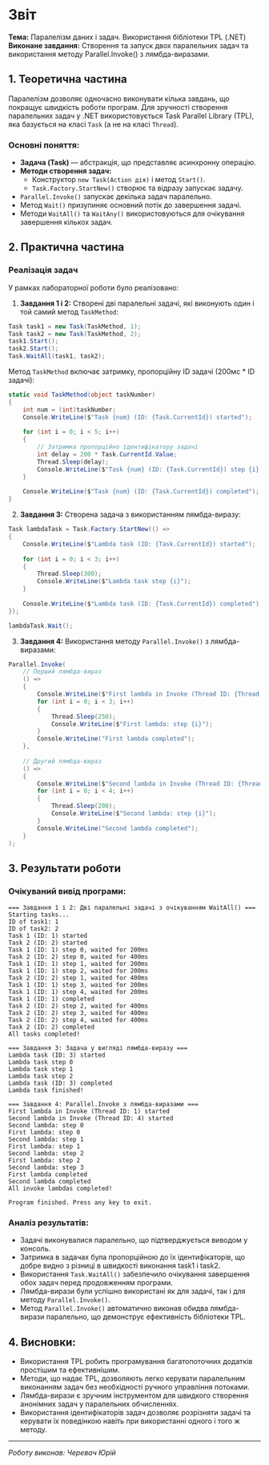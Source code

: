 # Звіт
**Тема:** Паралелізм даних і задач. Використання бібліотеки TPL (.NET)
**Виконане завдання:** Створення та запуск двох паралельних задач та використання методу Parallel.Invoke() з лямбда-виразами.

## 1. Теоретична частина
Паралелізм дозволяє одночасно виконувати кілька завдань, що покращує швидкість роботи програм. Для зручності створення паралельних задач у .NET використовується Task Parallel Library (TPL), яка базується на класі `Task` (а не на класі `Thread`).

### Основні поняття:
- **Задача (Task)** — абстракція, що представляє асинхронну операцію.
- **Методи створення задач:**
  - Конструктор `new Task(Action дія)` і метод `Start()`.
  - `Task.Factory.StartNew()` створює та відразу запускає задачу.
- `Parallel.Invoke()` запускає декілька задач паралельно.
- Метод `Wait()` призупиняє основний потік до завершення задачі.
- Методи `WaitAll()` та `WaitAny()` використовуються для очікування завершення кількох задач.

## 2. Практична частина
### Реалізація задач
У рамках лабораторної роботи було реалізовано:

1. **Завдання 1 і 2:** Створені дві паралельні задачі, які виконують один і той самий метод `TaskMethod`:
```csharp
Task task1 = new Task(TaskMethod, 1);
Task task2 = new Task(TaskMethod, 2);
task1.Start();
task2.Start();
Task.WaitAll(task1, task2);
```

Метод `TaskMethod` включає затримку, пропорційну ID задачі (200мс * ID задачі):
```csharp
static void TaskMethod(object taskNumber)
{
    int num = (int)taskNumber;
    Console.WriteLine($"Task {num} (ID: {Task.CurrentId}) started");
    
    for (int i = 0; i < 5; i++)
    {
        // Затримка пропорційно ідентифікатору задачі
        int delay = 200 * Task.CurrentId.Value;
        Thread.Sleep(delay);
        Console.WriteLine($"Task {num} (ID: {Task.CurrentId}) step {i}, waited for {delay}ms");
    }
    
    Console.WriteLine($"Task {num} (ID: {Task.CurrentId}) completed");
}
```

2. **Завдання 3:** Створена задача з використанням лямбда-виразу:
```csharp
Task lambdaTask = Task.Factory.StartNew(() =>
{
    Console.WriteLine($"Lambda task (ID: {Task.CurrentId}) started");
    
    for (int i = 0; i < 3; i++)
    {
        Thread.Sleep(300);
        Console.WriteLine($"Lambda task step {i}");
    }
    
    Console.WriteLine($"Lambda task (ID: {Task.CurrentId}) completed");
});

lambdaTask.Wait();
```

3. **Завдання 4:** Використання методу `Parallel.Invoke()` з лямбда-виразами:
```csharp
Parallel.Invoke(
    // Перший лямбда-вираз
    () =>
    {
        Console.WriteLine($"First lambda in Invoke (Thread ID: {Thread.CurrentThread.ManagedThreadId}) started");
        for (int i = 0; i < 3; i++)
        {
            Thread.Sleep(250);
            Console.WriteLine($"First lambda: step {i}");
        }
        Console.WriteLine("First lambda completed");
    },
    
    // Другий лямбда-вираз
    () =>
    {
        Console.WriteLine($"Second lambda in Invoke (Thread ID: {Thread.CurrentThread.ManagedThreadId}) started");
        for (int i = 0; i < 4; i++)
        {
            Thread.Sleep(200);
            Console.WriteLine($"Second lambda: step {i}");
        }
        Console.WriteLine("Second lambda completed");
    }
);
```

## 3. Результати роботи
### Очікуваний вивід програми:
```
=== Завдання 1 і 2: Дві паралельні задачі з очікуванням WaitAll() ===
Starting tasks...
ID of task1: 1
ID of task2: 2
Task 1 (ID: 1) started
Task 2 (ID: 2) started
Task 1 (ID: 1) step 0, waited for 200ms
Task 2 (ID: 2) step 0, waited for 400ms
Task 1 (ID: 1) step 1, waited for 200ms
Task 1 (ID: 1) step 2, waited for 200ms
Task 2 (ID: 2) step 1, waited for 400ms
Task 1 (ID: 1) step 3, waited for 200ms
Task 1 (ID: 1) step 4, waited for 200ms
Task 1 (ID: 1) completed
Task 2 (ID: 2) step 2, waited for 400ms
Task 2 (ID: 2) step 3, waited for 400ms
Task 2 (ID: 2) step 4, waited for 400ms
Task 2 (ID: 2) completed
All tasks completed!

=== Завдання 3: Задача у вигляді лямбда-виразу ===
Lambda task (ID: 3) started
Lambda task step 0
Lambda task step 1
Lambda task step 2
Lambda task (ID: 3) completed
Lambda task finished!

=== Завдання 4: Parallel.Invoke з лямбда-виразами ===
First lambda in Invoke (Thread ID: 1) started
Second lambda in Invoke (Thread ID: 4) started
Second lambda: step 0
First lambda: step 0
Second lambda: step 1
First lambda: step 1
Second lambda: step 2
First lambda: step 2
Second lambda: step 3
First lambda completed
Second lambda completed
All invoke lambdas completed!

Program finished. Press any key to exit.
```

### Аналіз результатів:
- Задачі виконувалися паралельно, що підтверджується виводом у консоль.
- Затримка в задачах була пропорційною до їх ідентифікаторів, що добре видно з різниці в швидкості виконання task1 і task2.
- Використання `Task.WaitAll()` забезпечило очікування завершення обох задач перед продовженням програми.
- Лямбда-вирази були успішно використані як для задачі, так і для методу `Parallel.Invoke()`.
- Метод `Parallel.Invoke()` автоматично виконав обидва лямбда-вирази паралельно, що демонструє ефективність бібліотеки TPL.

## 4. Висновки:
- Використання TPL робить програмування багатопоточних додатків простішим та ефективнішим.
- Методи, що надає TPL, дозволяють легко керувати паралельним виконанням задач без необхідності ручного управління потоками.
- Лямбда-вирази є зручним інструментом для швидкого створення анонімних задач у паралельних обчисленнях.
- Використання ідентифікаторів задач дозволяє розрізняти задачі та керувати їх поведінкою навіть при використанні одного і того ж методу.

---
*Роботу виконав: Черевач Юрій*